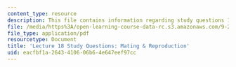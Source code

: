```yaml
---
content_type: resource
description: This file contains information regarding study questions 18.
file: /media/https%3A/open-learning-course-data-rc.s3.amazonaws.com/9-20-animal-behavior-fall-2013/eacfbf1a2643410606b64e647eef97cc_MIT9_20F13_L18_Qs.pdf
file_type: application/pdf
resourcetype: Document
title: 'Lecture 18 Study Questions: Mating & Reproduction'
uid: eacfbf1a-2643-4106-06b6-4e647eef97cc
---
```

